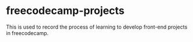 # freecodecamp-projects
This is used to record the process of learning to develop front-end projects in freecodecamp.
